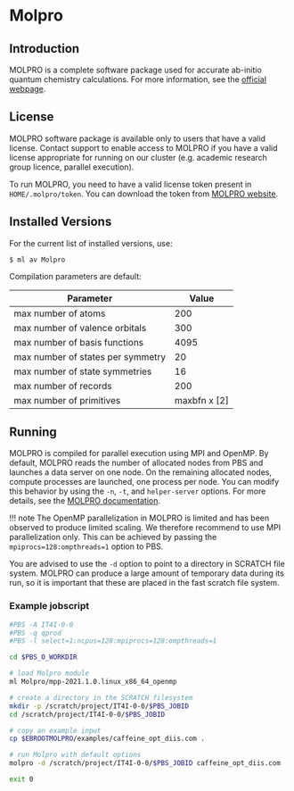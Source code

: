 # Molpro

## Introduction

MOLPRO is a complete software package used for accurate ab-initio quantum chemistry calculations. For more information, see the [official webpage][a].

## License

MOLPRO software package is available only to users that have a valid license. Contact support to enable access to MOLPRO if you have a valid license appropriate for running on our cluster (e.g. academic research group licence, parallel execution).

To run MOLPRO, you need to have a valid license token present in `HOME/.molpro/token`. You can download the token from [MOLPRO website][b].

## Installed Versions

For the current list of installed versions, use:

```console
$ ml av Molpro
```

Compilation parameters are default:

| Parameter                          | Value        |
| ---------------------------------- | ------------ |
| max number of atoms                | 200          |
| max number of valence orbitals     | 300          |
| max number of basis functions      | 4095         |
| max number of states per symmetry  | 20           |
| max number of state symmetries     | 16           |
| max number of records              | 200          |
| max number of primitives           | maxbfn x [2] |

## Running

MOLPRO is compiled for parallel execution using MPI and OpenMP. By default, MOLPRO reads the number of allocated nodes from PBS and launches a data server on one node. On the remaining allocated nodes, compute processes are launched, one process per node. You can modify this behavior by using the `-n`, `-t`, and `helper-server` options. For more details, see the [MOLPRO documentation][c].

!!! note
    The OpenMP parallelization in MOLPRO is limited and has been observed to produce limited scaling. We therefore recommend to use MPI parallelization only. This can be achieved by passing the `mpiprocs=128:ompthreads=1` option to PBS.

You are advised to use the `-d` option to point to a directory in SCRATCH file system. MOLPRO can produce a large amount of temporary data during its run, so it is important that these are placed in the fast scratch file system.

### Example jobscript

```bash
#PBS -A IT4I-0-0
#PBS -q qprod
#PBS -l select=1:ncpus=128:mpiprocs=128:ompthreads=1

cd $PBS_O_WORKDIR

# load Molpro module
ml Molpro/mpp-2021.1.0.linux_x86_64_openmp

# create a directory in the SCRATCH filesystem
mkdir -p /scratch/project/IT4I-0-0/$PBS_JOBID
cd /scratch/project/IT4I-0-0/$PBS_JOBID

# copy an example input
cp $EBROOTMOLPRO/examples/caffeine_opt_diis.com .

# run Molpro with default options
molpro -d /scratch/project/IT4I-0-0/$PBS_JOBID caffeine_opt_diis.com

exit 0
```

[a]: http://www.molpro.net/
[b]: https://www.molpro.net/licensee/?portal=licensee
[c]: http://www.molpro.net/info/2010.1/doc/manual/node9.html
